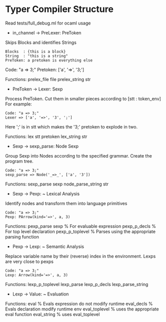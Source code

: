 Typer Compiler Structure
========================

Read tests/full_debug.ml for ocaml usage


* in_channel -> PreLexer: PreToken
    
Skips Blocks and identifies Strings
    
    Blocks  : {this is a block}
    String  : "this is a string"
    PreToken: a pretoken is everything else

Code: "a => 3;"
    Pretoken: ['a', '=>', '3;']
    
Functions:
    prelex_file file
    prelex_string str
  
* PreToken -> Lexer: Sexp 
    
Process PreToken. Cut them in smaller pieces according to [stt : token_env]
For example:

    Code: "a => 3;"
    Lexer => ['a', '=>', '3', ';']
    
Here ';' is in stt which makes the '3;' pretoken to explode in two.

Functions:
    lex stt pretoken
    lex_string str
    
* Sexp -> sexp_parse: Node Sexp
    
Group Sexp into Nodes according to the specified grammar.
Create the program tree. 

    Code: "a => 3;"
    sexp_parse => Node('_=>_', ['a', '3'])
    
Functions:
    sexp_parse sexp
    node_parse_string str
        
* Sexp -> Pexp: ~ Lexical Analysis
    
Identify nodes and transform them into language primitives

    Code: "a => 3;"
    Pexp: PArrow(kind='=>', a, 3)

Functions:
    pexp_parse sexp     % For evaluable expression
    pexp_p_decls        % For top level declaration
    pexp_p_toplevel     % Parses using the appropriate parsing function
    
* Pexp -> Lexp: ~ Semantic Analysis

Replace variable name by their (reverse) index in the environment.
Lexps are very close to pexps

    Code: "a => 3;"
    Lexp: Arrow(kind='=>', a, 3)

Functions:
    lexp_p_toplevel
    lexp_parse
    lexp_p_decls
    lexp_parse_string
    
* Lexp -> Value: ~ Evaluation

Functions:
    eval            % Evals expression do not modify runtime
    eval_decls      % Evals declaration modify runtime env
    eval_toplevel   % uses the appropriate eval function 
    eval_string     % uses eval_toplevel

    
    
        


